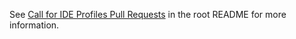 See [Call for IDE Profiles Pull Requests](/README.md#Call%20for%20IDE%20Profiles%20Pull%20Requests)
in the root README for more information.
